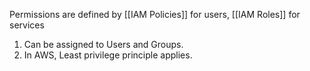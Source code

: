 
Permissions are defined by [[IAM Policies]] for users, [[IAM Roles]] for services

1. Can be assigned to Users and Groups.
2. In AWS, Least privilege principle applies.